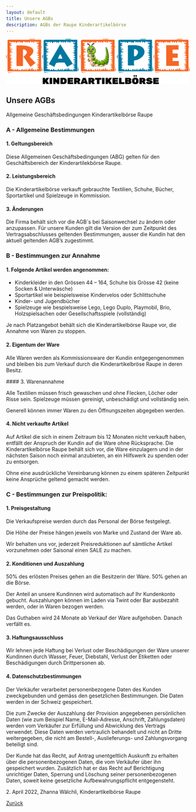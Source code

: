```yaml
---
layout: default
title: Unsere AGBs
description: AGBs der Raupe Kinderartikelbörse
---
```


![Raupe](assets/images/raupe.png)

## Unsere AGBs
Allgemeine Geschäftsbedingungen Kinderartikelbörse Raupe

### A - Allgemeine Bestimmungen

#### 1\. Geltungsbereich

Diese Allgemeinen Geschäftsbedingungen (ABG) gelten für den Geschäftsbereich der Kinderartilekbörse Raupe.

#### 2\. Leistungsbereich

Die Kinderartikelbörse verkauft gebrauchte Textilien, Schuhe, Bücher, Sportartikel und Spielzeuge in Kommission.

#### 3\. Änderungen

Die Firma behält sich vor die AGB´s bei Saisonwechsel zu ändern oder anzupassen. Für unsere Kunden gilt die Version der zum Zeitpunkt des Vertragsabschlusses geltenden Bestimmungen, ausser die Kundin hat den aktuell geltenden AGB’s zugestimmt.

### B - Bestimmungen zur Annahme

#### 1\. Folgende Artikel werden angenommen:

* Kinderkleider in den Grössen 44 – 164, Schuhe bis Grösse 42 (keine Socken & Unterwäsche)
* Sportartikel wie beispielsweise Kindervelos oder Schlittschuhe 
* Kinder- und Jugendbücher
* Spielzeuge wie bespielsweise Lego, Lego Duplo, Playmobil, Brio, Holzspielsachen oder Gesellschaftsspiele (vollständig)

Je nach Platzangebot behält sich die Kinderartikelbörse Raupe vor, die Annahme von Waren zu stoppen.

#### 2\. Eigentum der Ware

Alle Waren werden als Kommissionsware der Kundin entgegengenommen und bleiben bis zum  Verkauf durch die Kinderartikelbröse Raupe in deren Besitz.

#### 3\. Warenannahme

Alle Textilien müssen frisch gewaschen und ohne Flecken, Löcher oder Risse sein. Spielzeuge müssen gereinigt, unbeschädigt und vollständig sein.

Generell können immer Waren zu den Öffnungszeiten abgegeben werden.

#### 4\. Nicht verkaufte Artikel

Auf Artikel die sich in einem Zeitraum bis 12 Monaten nicht verkauft haben, entfällt der Anspruch der Kundin auf die Ware ohne Rücksprache. Die Kinderartikelbörse Raupe behält sich vor, die Ware einzulagern und in der nächsten Saison noch einmal anzubieten, an ein Hilfswerk zu spenden oder zu entsorgen.

Ohne eine ausdrückliche Vereinbarung können zu einem späteren Zeitpunkt keine Ansprüche geltend gemacht werden.

### C - Bestimmungen zur Preispolitik:

#### 1\. Preisgestaltung

Die Verkaufspreise werden durch das Personal der Börse festgelegt.

Die Höhe der Preise hängen jeweils von Marke und Zustand der Ware ab.

Wir behalten uns vor, jederzeit Preisreduktionen auf sämtliche Artikel vorzunehmen oder Saisonal einen SALE zu machen.

#### 2\. Konditionen und Auszahlung

50% des erlösten Preises gehen an die Besitzerin der Ware.
50% gehen an die Börse.

Der Anteil an unsere Kundinnen wird automatisch auf Ihr Kundenkonto gebucht.
Auszahlungen können im Laden via Twint oder Bar ausbezahlt werden, oder in Waren bezogen werden.

Das Guthaben wird 24 Monate ab Verkauf der Ware aufgehoben. Danach verfällt es.

#### 3\. Haftungsausschluss

Wir lehnen jede Haftung bei Verlust oder Beschädigungen der Ware unserer Kundinnen durch Wasser, Feuer, Diebstahl, Verlust der Etiketten oder Beschädigungen durch Drittpersonen ab.

#### 4\. Datenschutzbestimmungen

Der Verkäufer verarbeitet personenbezogene Daten des Kunden zweckgebunden und gemäss den gesetzlichen Bestimmungen. Die Daten werden in der Schweiz gespeichert.

Die zum Zwecke der Auszahlung der Provision angegebenen persönlichen Daten (wie zum Beispiel Name, E-Mail-Adresse, Anschrift, Zahlungsdaten) werden vom Verkäufer zur Erfüllung und Abwicklung des Vertrags verwendet. Diese Daten werden vertraulich behandelt und nicht an Dritte weitergegeben, die nicht am Bestell-, Auslieferungs- und Zahlungsvorgang beteiligt sind.

Der Kunde hat das Recht, auf Antrag unentgeltlich Auskunft zu erhalten über die personenbezogenen Daten, die vom Verkäufer über ihn gespeichert wurden. Zusätzlich hat er das Recht auf Berichtigung unrichtiger Daten, Sperrung und Löschung seiner personenbezogenen Daten, soweit keine gesetzliche Aufbewahrungspflicht entgegensteht.
   
2\. April 2022, Zhanna Wälchli, Kinderartikelbörse Raupe

[Zurück](./)
